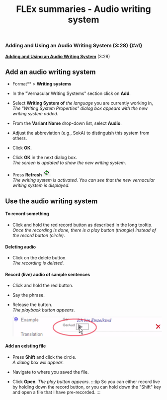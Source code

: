 ﻿---
title: FLEx summaries - Audio writing system
---

### Adding and Using an Audio Writing System (3:28) {#a1}  
[**Adding and Using an Audio Writing System**](https://vimeo.com/showcase/3123523/video/126138701) (3:28)

## Add an audio writing system
- Format** \> **Writing systems**
- In the "Vernacular Writing Systems" section click on **Add**.
- Select **Writing System of** *the language* you are currently working in,  
   *The "Writing System Properties" dialog box appears with the new writing system added*.

- From the **Variant Name** drop-down list, select **Audio**.
- Adjust the abbreviation (e.g., SokA) to distinguish this system from others.
- Click **OK**.
- Click **OK** in the next dialog box.  
 *The screen is updated to show the new writing system*.

- Press **Refresh**  ![](media/ec2ef5c8b085810aa4426293a9fc0e37.png)  
  *The writing system is activated. You can see that the new vernacular writing system is displayed.*

## Use the audio writing system
#### To record something
- Click and hold the red record button as described in the long tooltip.  
 *Once the recording is done, there is a play button (triangle) instead of the record button (circle)*.

#### Deleting audio
- Click on the delete button.  
 *The recording is deleted*.

#### Record (live) audio of sample sentences
- Click and hold the red button.
- Say the phrase.
- Release the button.  
 *The playback button appears*.

    ![](media/f375ab6c8b1ca5c9c24914adf3f9ff89.png)

#### Add an existing file

- Press **Shift** and click the circle.  
    *A dialog box will appear*.

- Navigate to where you saved the file.
- Click **Open**.
  *The play button appears*.
:::tip
So you can either record live by holding down the record button, or you can hold down the "Shift" key and open a file that I have pre-recorded.
:::

